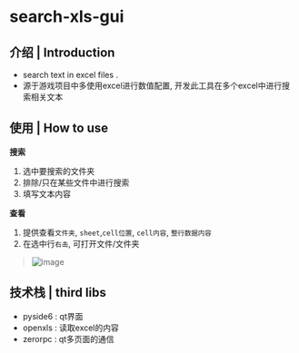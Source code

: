 # search-xls-gui

## 介绍 | Introduction
- search text in excel files . 
- 源于游戏项目中多使用excel进行数值配置,  开发此工具在多个excel中进行搜索相关文本 

## 使用 | How to use 

**搜索**
1. 选中要搜索的文件夹
2. 排除/只在某些文件中进行搜索
3. 填写文本内容

**查看**
1. 提供查看`文件夹`, `sheet`,`cell位置`, `cell内容`, `整行数据内容`
2. 在选中行`右击`, 可打开文件/文件夹


> ![image](https://github.com/elroy93/searchXlsGui/assets/43977905/795638a3-67e7-41d9-a72a-3f90869bbe87)




## 技术栈 | third libs
- pyside6 : qt界面
- openxls : 读取excel的内容
- zerorpc : qt多页面的通信
